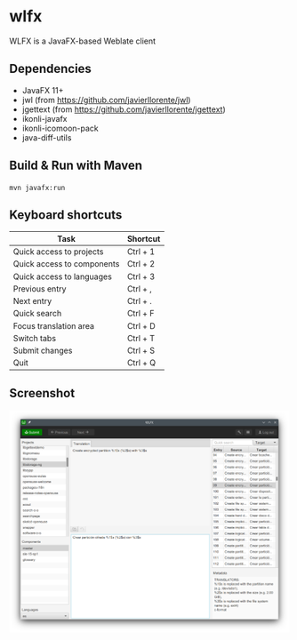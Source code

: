 # wlfx
WLFX is a JavaFX-based Weblate client


Dependencies
------------
* JavaFX 11+
* jwl (from https://github.com/javierllorente/jwl)
* jgettext (from https://github.com/javierllorente/jgettext)
* ikonli-javafx
* ikonli-icomoon-pack
* java-diff-utils

Build & Run with Maven
------------
`mvn javafx:run`

Keyboard shortcuts
------------
| Task        | Shortcut    |
| ----------- | ----------- |
| Quick access to projects | Ctrl + 1 |
| Quick access to components | Ctrl + 2 | 
| Quick access to languages | Ctrl + 3 |
| Previous entry | Ctrl + , |
| Next entry | Ctrl + . |
| Quick search | Ctrl + F |
| Focus translation area | Ctrl + D |
| Switch tabs | Ctrl + T |
| Submit changes | Ctrl + S |
| Quit | Ctrl + Q |

Screenshot
------------
![Main window](screenshot.png)
